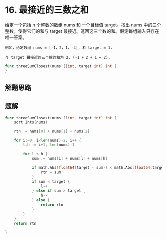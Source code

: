 # 16. 最接近的三数之和
给定一个包括 n 个整数的数组 nums 和 一个目标值 target。找出 nums 中的三个整数，使得它们的和与 target 最接近。返回这三个数的和。假定每组输入只存在唯一答案。  

```
例如，给定数组 nums = [-1，2，1，-4], 和 target = 1.

与 target 最接近的三个数的和为 2. (-1 + 2 + 1 = 2).  
```


```go
func threeSumClosest(nums []int, target int) int {
}
```

## 解题思路

## 题解

```go
func threeSumClosest(nums []int, target int) int {
    sort.Ints(nums)

    rtn := nums[0] + nums[1] + nums[2]

    for i:=0; i<len(nums)-2; i++ {
        l,h := i+1, len(nums)-1

        for l < h {
            sum := nums[i] + nums[l] + nums[h]

            if math.Abs(float64(target - sum)) < math.Abs(float64(target - rtn)) {
                rtn = sum
            }
            if sum < target {
                l++
            } else if sum > target {
                h--
            } else {
                return rtn
            }
        }
    }
    return rtn

}    
```
